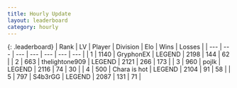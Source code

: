 ```yaml
---
title: Hourly Update
layout: leaderboard
category: hourly
---
```


{: .leaderboard}
| Rank | LV | Player | Division | Elo | Wins | Losses |
| --- | --- | --- | --- | --- | --- | --- |
| <span data-change="0">1</span> | 1140 | <span title="ID: 315148">GryphonEX</span> | LEGEND | <span data-change="5">2198</span> | <span data-change="1">144</span> | <span data-change="0">62</span> |
| <span data-change="2">2</span> | 663 | <span title="ID: 562775">thelightone909</span> | LEGEND | <span data-change="24">2121</span> | <span data-change="4">266</span> | <span data-change="0">173</span> |
| <span data-change="-1">3</span> | 960 | <span title="ID: 4783">pojlk</span> | LEGEND | <span data-change="0">2116</span> | <span data-change="0">74</span> | <span data-change="0">30</span> |
| <span data-change="-1">4</span> | 500 | <span title="ID: 382502">Chara is hot</span> | LEGEND | <span data-change="0">2104</span> | <span data-change="0">91</span> | <span data-change="0">58</span> |
| <span data-change="0">5</span> | 797 | <span title="ID: 166888">S4b3rGG</span> | LEGEND | <span data-change="0">2087</span> | <span data-change="0">131</span> | <span data-change="0">71</span> |